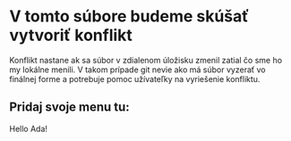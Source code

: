 # V tomto súbore budeme skúšať vytvoriť konflikt
Konflikt nastane ak sa súbor v zdialenom úložisku zmenil zatial čo sme ho my lokálne menili.
V takom prípade git nevie ako má súbor vyzerať vo finálnej forme a potrebuje pomoc užívateľky na vyriešenie konfliktu.

## Pridaj svoje menu tu:
Hello Ada!

